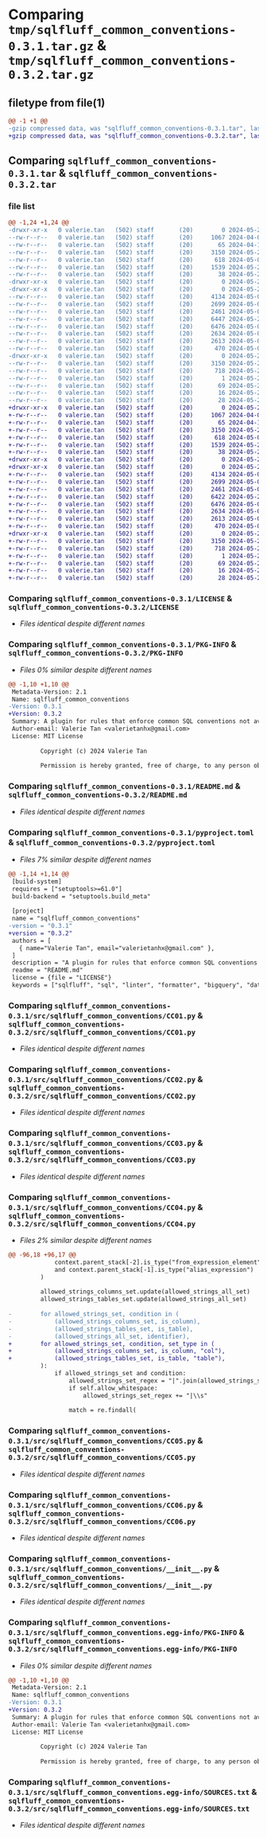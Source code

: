 # Comparing `tmp/sqlfluff_common_conventions-0.3.1.tar.gz` & `tmp/sqlfluff_common_conventions-0.3.2.tar.gz`

## filetype from file(1)

```diff
@@ -1 +1 @@
-gzip compressed data, was "sqlfluff_common_conventions-0.3.1.tar", last modified: Fri May 24 09:24:41 2024, max compression
+gzip compressed data, was "sqlfluff_common_conventions-0.3.2.tar", last modified: Tue May 28 08:37:07 2024, max compression
```

## Comparing `sqlfluff_common_conventions-0.3.1.tar` & `sqlfluff_common_conventions-0.3.2.tar`

### file list

```diff
@@ -1,24 +1,24 @@
-drwxr-xr-x   0 valerie.tan   (502) staff       (20)        0 2024-05-24 09:24:41.018519 sqlfluff_common_conventions-0.3.1/
--rw-r--r--   0 valerie.tan   (502) staff       (20)     1067 2024-04-08 03:18:16.000000 sqlfluff_common_conventions-0.3.1/LICENSE
--rw-r--r--   0 valerie.tan   (502) staff       (20)       65 2024-04-11 09:37:24.000000 sqlfluff_common_conventions-0.3.1/MANIFEST.in
--rw-r--r--   0 valerie.tan   (502) staff       (20)     3150 2024-05-24 09:24:41.018094 sqlfluff_common_conventions-0.3.1/PKG-INFO
--rw-r--r--   0 valerie.tan   (502) staff       (20)      618 2024-05-09 07:54:12.000000 sqlfluff_common_conventions-0.3.1/README.md
--rw-r--r--   0 valerie.tan   (502) staff       (20)     1539 2024-05-24 09:24:29.000000 sqlfluff_common_conventions-0.3.1/pyproject.toml
--rw-r--r--   0 valerie.tan   (502) staff       (20)       38 2024-05-24 09:24:41.018577 sqlfluff_common_conventions-0.3.1/setup.cfg
-drwxr-xr-x   0 valerie.tan   (502) staff       (20)        0 2024-05-24 09:24:41.009004 sqlfluff_common_conventions-0.3.1/src/
-drwxr-xr-x   0 valerie.tan   (502) staff       (20)        0 2024-05-24 09:24:41.014270 sqlfluff_common_conventions-0.3.1/src/sqlfluff_common_conventions/
--rw-r--r--   0 valerie.tan   (502) staff       (20)     4134 2024-05-09 07:54:12.000000 sqlfluff_common_conventions-0.3.1/src/sqlfluff_common_conventions/CC01.py
--rw-r--r--   0 valerie.tan   (502) staff       (20)     2699 2024-05-09 07:54:12.000000 sqlfluff_common_conventions-0.3.1/src/sqlfluff_common_conventions/CC02.py
--rw-r--r--   0 valerie.tan   (502) staff       (20)     2461 2024-05-09 07:54:12.000000 sqlfluff_common_conventions-0.3.1/src/sqlfluff_common_conventions/CC03.py
--rw-r--r--   0 valerie.tan   (502) staff       (20)     6447 2024-05-24 09:23:16.000000 sqlfluff_common_conventions-0.3.1/src/sqlfluff_common_conventions/CC04.py
--rw-r--r--   0 valerie.tan   (502) staff       (20)     6476 2024-05-09 07:54:12.000000 sqlfluff_common_conventions-0.3.1/src/sqlfluff_common_conventions/CC05.py
--rw-r--r--   0 valerie.tan   (502) staff       (20)     2634 2024-05-09 08:46:27.000000 sqlfluff_common_conventions-0.3.1/src/sqlfluff_common_conventions/CC06.py
--rw-r--r--   0 valerie.tan   (502) staff       (20)     2613 2024-05-09 07:54:12.000000 sqlfluff_common_conventions-0.3.1/src/sqlfluff_common_conventions/__init__.py
--rw-r--r--   0 valerie.tan   (502) staff       (20)      470 2024-05-09 07:54:12.000000 sqlfluff_common_conventions-0.3.1/src/sqlfluff_common_conventions/plugin_default_config.cfg
-drwxr-xr-x   0 valerie.tan   (502) staff       (20)        0 2024-05-24 09:24:41.017592 sqlfluff_common_conventions-0.3.1/src/sqlfluff_common_conventions.egg-info/
--rw-r--r--   0 valerie.tan   (502) staff       (20)     3150 2024-05-24 09:24:41.000000 sqlfluff_common_conventions-0.3.1/src/sqlfluff_common_conventions.egg-info/PKG-INFO
--rw-r--r--   0 valerie.tan   (502) staff       (20)      718 2024-05-24 09:24:41.000000 sqlfluff_common_conventions-0.3.1/src/sqlfluff_common_conventions.egg-info/SOURCES.txt
--rw-r--r--   0 valerie.tan   (502) staff       (20)        1 2024-05-24 09:24:41.000000 sqlfluff_common_conventions-0.3.1/src/sqlfluff_common_conventions.egg-info/dependency_links.txt
--rw-r--r--   0 valerie.tan   (502) staff       (20)       69 2024-05-24 09:24:41.000000 sqlfluff_common_conventions-0.3.1/src/sqlfluff_common_conventions.egg-info/entry_points.txt
--rw-r--r--   0 valerie.tan   (502) staff       (20)       16 2024-05-24 09:24:41.000000 sqlfluff_common_conventions-0.3.1/src/sqlfluff_common_conventions.egg-info/requires.txt
--rw-r--r--   0 valerie.tan   (502) staff       (20)       28 2024-05-24 09:24:41.000000 sqlfluff_common_conventions-0.3.1/src/sqlfluff_common_conventions.egg-info/top_level.txt
+drwxr-xr-x   0 valerie.tan   (502) staff       (20)        0 2024-05-28 08:37:07.399058 sqlfluff_common_conventions-0.3.2/
+-rw-r--r--   0 valerie.tan   (502) staff       (20)     1067 2024-04-08 03:18:16.000000 sqlfluff_common_conventions-0.3.2/LICENSE
+-rw-r--r--   0 valerie.tan   (502) staff       (20)       65 2024-04-11 09:37:24.000000 sqlfluff_common_conventions-0.3.2/MANIFEST.in
+-rw-r--r--   0 valerie.tan   (502) staff       (20)     3150 2024-05-28 08:37:07.398654 sqlfluff_common_conventions-0.3.2/PKG-INFO
+-rw-r--r--   0 valerie.tan   (502) staff       (20)      618 2024-05-09 07:54:12.000000 sqlfluff_common_conventions-0.3.2/README.md
+-rw-r--r--   0 valerie.tan   (502) staff       (20)     1539 2024-05-28 08:35:35.000000 sqlfluff_common_conventions-0.3.2/pyproject.toml
+-rw-r--r--   0 valerie.tan   (502) staff       (20)       38 2024-05-28 08:37:07.399117 sqlfluff_common_conventions-0.3.2/setup.cfg
+drwxr-xr-x   0 valerie.tan   (502) staff       (20)        0 2024-05-28 08:37:07.387901 sqlfluff_common_conventions-0.3.2/src/
+drwxr-xr-x   0 valerie.tan   (502) staff       (20)        0 2024-05-28 08:37:07.394608 sqlfluff_common_conventions-0.3.2/src/sqlfluff_common_conventions/
+-rw-r--r--   0 valerie.tan   (502) staff       (20)     4134 2024-05-09 07:54:12.000000 sqlfluff_common_conventions-0.3.2/src/sqlfluff_common_conventions/CC01.py
+-rw-r--r--   0 valerie.tan   (502) staff       (20)     2699 2024-05-09 07:54:12.000000 sqlfluff_common_conventions-0.3.2/src/sqlfluff_common_conventions/CC02.py
+-rw-r--r--   0 valerie.tan   (502) staff       (20)     2461 2024-05-09 07:54:12.000000 sqlfluff_common_conventions-0.3.2/src/sqlfluff_common_conventions/CC03.py
+-rw-r--r--   0 valerie.tan   (502) staff       (20)     6422 2024-05-28 08:34:49.000000 sqlfluff_common_conventions-0.3.2/src/sqlfluff_common_conventions/CC04.py
+-rw-r--r--   0 valerie.tan   (502) staff       (20)     6476 2024-05-09 07:54:12.000000 sqlfluff_common_conventions-0.3.2/src/sqlfluff_common_conventions/CC05.py
+-rw-r--r--   0 valerie.tan   (502) staff       (20)     2634 2024-05-09 08:46:27.000000 sqlfluff_common_conventions-0.3.2/src/sqlfluff_common_conventions/CC06.py
+-rw-r--r--   0 valerie.tan   (502) staff       (20)     2613 2024-05-09 07:54:12.000000 sqlfluff_common_conventions-0.3.2/src/sqlfluff_common_conventions/__init__.py
+-rw-r--r--   0 valerie.tan   (502) staff       (20)      470 2024-05-09 07:54:12.000000 sqlfluff_common_conventions-0.3.2/src/sqlfluff_common_conventions/plugin_default_config.cfg
+drwxr-xr-x   0 valerie.tan   (502) staff       (20)        0 2024-05-28 08:37:07.398068 sqlfluff_common_conventions-0.3.2/src/sqlfluff_common_conventions.egg-info/
+-rw-r--r--   0 valerie.tan   (502) staff       (20)     3150 2024-05-28 08:37:07.000000 sqlfluff_common_conventions-0.3.2/src/sqlfluff_common_conventions.egg-info/PKG-INFO
+-rw-r--r--   0 valerie.tan   (502) staff       (20)      718 2024-05-28 08:37:07.000000 sqlfluff_common_conventions-0.3.2/src/sqlfluff_common_conventions.egg-info/SOURCES.txt
+-rw-r--r--   0 valerie.tan   (502) staff       (20)        1 2024-05-28 08:37:07.000000 sqlfluff_common_conventions-0.3.2/src/sqlfluff_common_conventions.egg-info/dependency_links.txt
+-rw-r--r--   0 valerie.tan   (502) staff       (20)       69 2024-05-28 08:37:07.000000 sqlfluff_common_conventions-0.3.2/src/sqlfluff_common_conventions.egg-info/entry_points.txt
+-rw-r--r--   0 valerie.tan   (502) staff       (20)       16 2024-05-28 08:37:07.000000 sqlfluff_common_conventions-0.3.2/src/sqlfluff_common_conventions.egg-info/requires.txt
+-rw-r--r--   0 valerie.tan   (502) staff       (20)       28 2024-05-28 08:37:07.000000 sqlfluff_common_conventions-0.3.2/src/sqlfluff_common_conventions.egg-info/top_level.txt
```

### Comparing `sqlfluff_common_conventions-0.3.1/LICENSE` & `sqlfluff_common_conventions-0.3.2/LICENSE`

 * *Files identical despite different names*

### Comparing `sqlfluff_common_conventions-0.3.1/PKG-INFO` & `sqlfluff_common_conventions-0.3.2/PKG-INFO`

 * *Files 0% similar despite different names*

```diff
@@ -1,10 +1,10 @@
 Metadata-Version: 2.1
 Name: sqlfluff_common_conventions
-Version: 0.3.1
+Version: 0.3.2
 Summary: A plugin for rules that enforce common SQL conventions not available in SQLFluff, compatible with BigQuery SQL and Databricks SQL.
 Author-email: Valerie Tan <valerietanhx@gmail.com>
 License: MIT License
         
         Copyright (c) 2024 Valerie Tan
         
         Permission is hereby granted, free of charge, to any person obtaining a copy
```

### Comparing `sqlfluff_common_conventions-0.3.1/README.md` & `sqlfluff_common_conventions-0.3.2/README.md`

 * *Files identical despite different names*

### Comparing `sqlfluff_common_conventions-0.3.1/pyproject.toml` & `sqlfluff_common_conventions-0.3.2/pyproject.toml`

 * *Files 7% similar despite different names*

```diff
@@ -1,14 +1,14 @@
 [build-system]
 requires = ["setuptools>=61.0"]
 build-backend = "setuptools.build_meta"
 
 [project]
 name = "sqlfluff_common_conventions"
-version = "0.3.1"
+version = "0.3.2"
 authors = [
   { name="Valerie Tan", email="valerietanhx@gmail.com" },
 ]
 description = "A plugin for rules that enforce common SQL conventions not available in SQLFluff, compatible with BigQuery SQL and Databricks SQL."
 readme = "README.md"
 license = {file = "LICENSE"}
 keywords = ["sqlfluff", "sql", "linter", "formatter", "bigquery", "databricks"]
```

### Comparing `sqlfluff_common_conventions-0.3.1/src/sqlfluff_common_conventions/CC01.py` & `sqlfluff_common_conventions-0.3.2/src/sqlfluff_common_conventions/CC01.py`

 * *Files identical despite different names*

### Comparing `sqlfluff_common_conventions-0.3.1/src/sqlfluff_common_conventions/CC02.py` & `sqlfluff_common_conventions-0.3.2/src/sqlfluff_common_conventions/CC02.py`

 * *Files identical despite different names*

### Comparing `sqlfluff_common_conventions-0.3.1/src/sqlfluff_common_conventions/CC03.py` & `sqlfluff_common_conventions-0.3.2/src/sqlfluff_common_conventions/CC03.py`

 * *Files identical despite different names*

### Comparing `sqlfluff_common_conventions-0.3.1/src/sqlfluff_common_conventions/CC04.py` & `sqlfluff_common_conventions-0.3.2/src/sqlfluff_common_conventions/CC04.py`

 * *Files 2% similar despite different names*

```diff
@@ -96,18 +96,17 @@
             context.parent_stack[-2].is_type("from_expression_element")
             and context.parent_stack[-1].is_type("alias_expression")
         )
 
         allowed_strings_columns_set.update(allowed_strings_all_set)
         allowed_strings_tables_set.update(allowed_strings_all_set)
 
-        for allowed_strings_set, condition in (
-            (allowed_strings_columns_set, is_column),
-            (allowed_strings_tables_set, is_table),
-            (allowed_strings_all_set, identifier),
+        for allowed_strings_set, condition, set_type in (
+            (allowed_strings_columns_set, is_column, "col"),
+            (allowed_strings_tables_set, is_table, "table"),
         ):
             if allowed_strings_set and condition:
                 allowed_strings_set_regex = "|".join(allowed_strings_set)
                 if self.allow_whitespace:
                     allowed_strings_set_regex += "|\\s"
 
                 match = re.findall(
```

### Comparing `sqlfluff_common_conventions-0.3.1/src/sqlfluff_common_conventions/CC05.py` & `sqlfluff_common_conventions-0.3.2/src/sqlfluff_common_conventions/CC05.py`

 * *Files identical despite different names*

### Comparing `sqlfluff_common_conventions-0.3.1/src/sqlfluff_common_conventions/CC06.py` & `sqlfluff_common_conventions-0.3.2/src/sqlfluff_common_conventions/CC06.py`

 * *Files identical despite different names*

### Comparing `sqlfluff_common_conventions-0.3.1/src/sqlfluff_common_conventions/__init__.py` & `sqlfluff_common_conventions-0.3.2/src/sqlfluff_common_conventions/__init__.py`

 * *Files identical despite different names*

### Comparing `sqlfluff_common_conventions-0.3.1/src/sqlfluff_common_conventions.egg-info/PKG-INFO` & `sqlfluff_common_conventions-0.3.2/src/sqlfluff_common_conventions.egg-info/PKG-INFO`

 * *Files 0% similar despite different names*

```diff
@@ -1,10 +1,10 @@
 Metadata-Version: 2.1
 Name: sqlfluff_common_conventions
-Version: 0.3.1
+Version: 0.3.2
 Summary: A plugin for rules that enforce common SQL conventions not available in SQLFluff, compatible with BigQuery SQL and Databricks SQL.
 Author-email: Valerie Tan <valerietanhx@gmail.com>
 License: MIT License
         
         Copyright (c) 2024 Valerie Tan
         
         Permission is hereby granted, free of charge, to any person obtaining a copy
```

### Comparing `sqlfluff_common_conventions-0.3.1/src/sqlfluff_common_conventions.egg-info/SOURCES.txt` & `sqlfluff_common_conventions-0.3.2/src/sqlfluff_common_conventions.egg-info/SOURCES.txt`

 * *Files identical despite different names*

